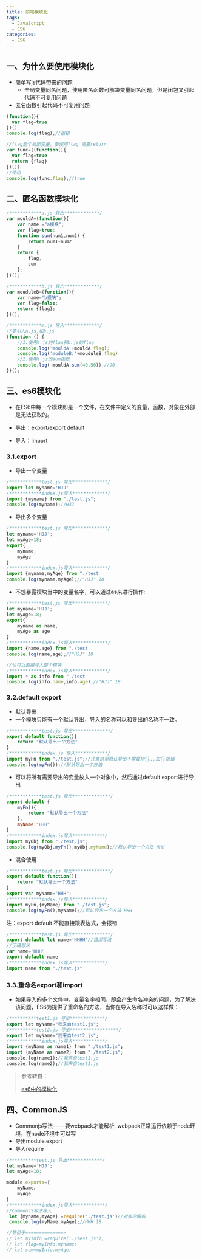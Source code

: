 ```yaml
---
title: 前端模块化
tags:
  - JavaScript
  - ES6
categories:
  - ES6
---
```


## 一、为什么要使用模块化

+ 简单写js代码带来的问题
  + 全局变量同名问题，使用匿名函数可解决变量同名问题，但是闭包又引起代码不可复用问题
+ 匿名函数引起代码不可复用问题

```js
(function(){
  var flag=true
})()
console.log(flag);//报错

//flag是个局部变量。要使用flag 需要return
var func=((function(){
  var flag=true
  return {flag}
})())
//使用
console.log(func.flag);//true
```

## 二、匿名函数模块化

```js
/************a.js 导出*************/
var mouldA=(function(){
    var name ="a模块";
    var flag=true;
    function sum(num1,num2) {
        return num1+num2
    }
    return {
        flag,
        sum
    };
})();

/************b.js 导出*************/
var mouduleB=(function(){
    var name="b模块";
    var flag=false;
    return {flag};
})();

/************m.js 导入*************/
//要引入a.js,和b.js
(function () {
    //1.使用a.js的flag和b.js的flag
    console.log('mouldA'+mouldA.flag);
    console.log('moduleB:'+mouduleB.flag)
    //2.使用a.js的sum函数
    console.log( mouldA.sum(40,50));//90
})();
```

## 三、es6模块化

+ 在ES6中每一个模块即是一个文件，在文件中定义的变量，函数，对象在外部是无法获取的。

+ 导出：export/export default
+ 导入：import

### 3.1.export

+ 导出一个变量

```js
/************test.js 导出*************/
export let myname='HJJ'
/************index.js导入*************/
import {myname} from "./test.js";
console.log(myname);//HJJ
```

+ 导出多个变量

```js
/************test.js 导出*************/
let myname='HJJ';
let myAge=18;
export{
	myname,
    myAge
}
/************index.js导入*************/
import {myname,myAge} from "./test
console.log(myname,myAge);//"HJJ" 18
```

+ 不想暴露模块当中的变量名字，可以通过**as**来进行操作:

```js
/************test.js 导出*************/
let myname='HJJ';
let myAge=18;
export{
	myname as name,
    myAge as age
}
/************index.js导入*************/
import {name,age} from "./test
console.log(name,age);//"HJJ" 18

//也可以直接导入整个模块
/************index.js导入*************/
import * as info from "./test
console.log(info.name,info.age);//"HJJ" 18
```

### 3.2.default export

+ 默认导出
+ 一个模块只能有一个默认导出，导入的名称可以和导出的名称不一致。

```js
/************test.js 导出**************/
export default function(){
    return "默认导出一个方法"
}
/************index.js 导入************/
import myFn from "./test.js";//注意这里默认导出不需要用{}..加{}报错
console.log(myFn());//默认导出一个方法
```

+ 可以将所有需要导出的变量放入一个对象中，然后通过default export进行导出

```js
/************test.js 导出**************/
export default {
    myFn(){
        return "默认导出一个方法"
    },
    myName:"HHH"
}
/************index.js导入************/
import myObj from "./test.js";
console.log(myObj.myFn(),myObj.myName);//默认导出一个方法 HHH
```

+ 混合使用

```js
/************test.js 导出**************/
export default function(){
    return "默认导出一个方法"
}
export var myName="HHH";
/************index.js导入************/
import myFn,{myName} from "./test.js";
console.log(myFn(),myName);//默认导出一个方法 HHH
```

注：export default 不能直接跟表达式，会报错

```js
/************test.js 导出**************/
export default let name='HHHH'//错误写法
//正确写法
var name='HHH'
export default name
/************index.js导入************/
import name from "./test.js"
```

### 3.3.重命名export和import

+ 如果导入的多个文件中，变量名字相同，即会产生命名冲突的问题，为了解决该问题，ES6为提供了重命名的方法，当你在导入名称时可以这样做：

```dart
/**********test1.js 导出*************/
export let myName="我来自test1.js";
/**********test2.js 导出******************/
export let myName="我来自test2.js";
/************index.js导入************/
import {myName as name1} from "./test1.js";
import {myName as name2} from "./test2.js";
console.log(name1);//我来自test1.js
console.log(name2);//我来自test1.js
```

> 参考转自：
>
> [es6中的模块化](https://www.jianshu.com/p/9e5f39e4792b)

## 四、CommonJS

+ Commonjs写法-----要webpack才能解析, webpack正常运行依赖于node环境，在node环境中可以写
+ 导出module.export
+ 导入require

```js
/**********test.js 导出*************/
let myName='HJJ';
let myAge=18;

module.exports={
    myName，
    myAge
}
/************index.js导入************/
//commonJS写法导入
 let {myname,myAge} =require('./test.js')//对象的解构
 console.log(myName,myAge);//HHH 18

//等价于==============>
// let myInfo =require('./test.js');
// let flag=myInfo.myname;
// let sum=myInfo.myAge;
```
